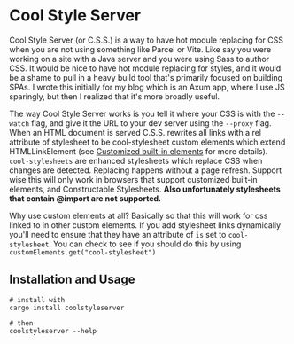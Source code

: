 # Cool Style Server

Cool Style Server (or C.S.S.) is a way to have hot module replacing for CSS when you are not using something like Parcel or Vite. Like say you were working on a site with a Java server and you were using Sass to author CSS. It would be nice to have hot module replacing for styles, and it would be a shame to pull in a heavy build tool that's primarily focused on building SPAs. I wrote this initially for my blog which is an Axum app, where I use JS sparingly, but then I realized that it's more broadly useful.

The way Cool Style Server works is you tell it where your CSS is with the `--watch` flag, and give it the URL to your dev server using the `--proxy` flag. When an HTML document is served C.S.S. rewrites all links with a rel attribute of stylesheet to be cool-stylesheet custom elements which extend HTMLLinkElement (see [Customized built-in elements](https://developer.mozilla.org/en-US/docs/Web/API/Web_components/Using_custom_elements#customized_built-in_elements) for more details). `cool-stylesheets` are enhanced stylesheets which replace CSS when changes are detected. Replacing happens without a page refresh. Support wise this will only work in browsers that support customized built-in elements, and Constructable Stylesheets. **Also unfortunately stylesheets that contain @import are not supported.**

Why use custom elements at all? Basically so that this will work for css linked to in other custom elements. If you add stylesheet links dynamically you'll need to ensure that they have an attribute of `is` set to `cool-stylesheet`. You can check to see if you should do this by using `customElements.get("cool-stylesheet")`

## Installation and Usage

```
# install with
cargo install coolstyleserver

# then
coolstyleserver --help
```
